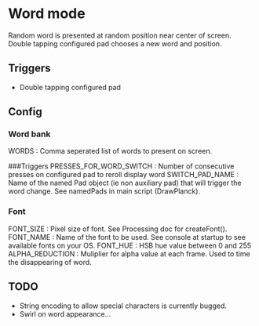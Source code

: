 Word mode
=======

Random word is presented at random position near center of screen. Double tapping configured pad chooses a new word and position.

## Triggers
- Double tapping configured pad

## Config
### Word bank
WORDS : Comma seperated list of words to present on screen.

###Triggers
PRESSES_FOR_WORD_SWITCH : Number of consecutive presses on configured pad to reroll display word
SWITCH_PAD_NAME : Name of the named Pad object (ie non auxiliary pad) that will trigger the word change. See namedPads in main script (DrawPlanck).

### Font
FONT_SIZE : Pixel size of font. See Processing doc for createFont().
FONT_NAME : Name of the font to be used. See console at startup to see available fonts on your OS.
FONT_HUE : HSB hue value between 0 and 255
ALPHA_REDUCTION : Muliplier for alpha value at each frame. Used to time the disappearing of word.

## TODO
- String encoding to allow special characters is currently bugged.
- Swirl on word appearance...